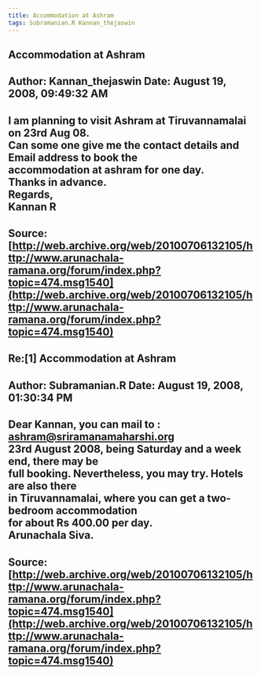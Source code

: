 ```yaml
--- 
title: Accommodation at Ashram   
tags: Subramanian.R Kannan_thejaswin  
---  
```

## Accommodation at Ashram  
Author: Kannan_thejaswin    Date: August 19, 2008, 09:49:32 AM  
---  
I am planning to visit Ashram at Tiruvannamalai on 23rd Aug 08.   
Can some one give me the contact details and Email address to book the  
accommodation at ashram for one day.   
Thanks in advance.   
Regards,   
Kannan R
 ---  
Source:[http://web.archive.org/web/20100706132105/http://www.arunachala-ramana.org/forum/index.php?topic=474.msg1540](http://web.archive.org/web/20100706132105/http://www.arunachala-ramana.org/forum/index.php?topic=474.msg1540)   
---  

## Re:[1] Accommodation at Ashram  
Author: Subramanian.R       Date: August 19, 2008, 01:30:34 PM  
---  
Dear Kannan, you can mail to : ashram@sriramanamaharshi.org   
23rd August 2008, being Saturday and a week end, there may be   
full booking. Nevertheless, you may try. Hotels are also there   
in Tiruvannamalai, where you can get a two-bedroom accommodation   
for about Rs 400.00 per day.   
Arunachala Siva.
 ---  
Source:[http://web.archive.org/web/20100706132105/http://www.arunachala-ramana.org/forum/index.php?topic=474.msg1540](http://web.archive.org/web/20100706132105/http://www.arunachala-ramana.org/forum/index.php?topic=474.msg1540)   
---  

